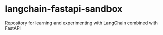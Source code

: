 # langchain-fastapi-sandbox
Repository for learning and experimenting with LangChain combined with FastAPI
